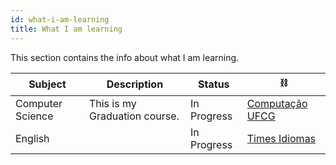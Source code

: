```yaml
---
id: what-i-am-learning
title: What I am learning
---
```



This section contains the info about what I am learning.

| Subject | Description | Status | ⛓️ |
| --- | --- | --- | --- |
| Computer Science | This is my Graduation course. | In Progress | [Computação UFCG](https://www.computacao.ufcg.edu.br/) |
| English| | In Progress | [Times Idiomas](https://timesidiomas.com.br/) |
